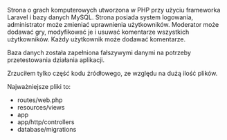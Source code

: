 Strona o grach komputerowych utworzona w PHP przy użyciu frameworka Laravel i bazy danych MySQL.
Strona posiada system logowania, administrator może zmieniać uprawnienia użytkowników. Moderator może dodawać gry, modyfikować je 
i usuwać komentarze wszystkich użytkowników. Każdy użytkownik może dodawać komentarze.

Baza danych została zapełniona fałszywymi danymi na potrzeby przetestowania działania aplikacji.

Zrzuciłem tylko część kodu źródłowego, ze względu na dużą ilość plików.

Najważniejsze pliki to:
- routes/web.php
- resources/views
- app
- app/http/controllers
- database/migrations
